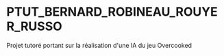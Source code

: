 # PTUT_BERNARD_ROBINEAU_ROUYER_RUSSO
Projet tutoré portant sur la réalisation d'une IA du jeu Overcooked
